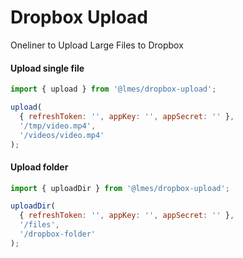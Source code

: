 # Dropbox Upload

Oneliner to Upload Large Files to Dropbox

#### Upload single file

```js
import { upload } from '@lmes/dropbox-upload';

upload(
  { refreshToken: '', appKey: '', appSecret: '' },
  '/tmp/video.mp4',
  '/videos/video.mp4'
);
```

#### Upload folder

```js
import { uploadDir } from '@lmes/dropbox-upload';

uploadDir(
  { refreshToken: '', appKey: '', appSecret: '' },
  '/files',
  '/dropbox-folder'
);
```
